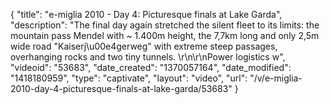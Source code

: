 {
    "title": "e-miglia 2010 - Day 4: Picturesque finals at Lake Garda",
    "description": "The final day again stretched the silent fleet to its limits: the mountain pass Mendel with ~ 1.400m height, the 7,7km long and only 2,5m wide road \"Kaiserj\u00e4gerweg\" with extreme steep passages, overhanging rocks and two tiny tunnels. \r\n\r\nPower logistics w",
    "videoid": "53683",
    "date_created": "1370057164",
    "date_modified": "1418180959",
    "type": "captivate",
    "layout": "video",
    "url": "\/v\/e-miglia-2010-day-4-picturesque-finals-at-lake-garda\/53683"
}